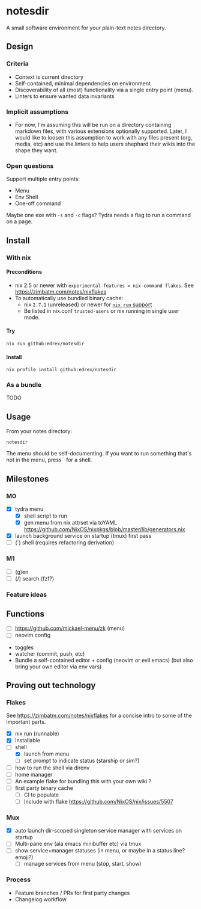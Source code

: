 # notesdir

A small software environment for your plain-text notes directory.

## Design

### Criteria

- Context is current directory
- Self-contained, minimal dependencies on environment
- Discoverability of all (most) functionality via a single entry point (menu).
- Linters to ensure wanted data invariants

### Implicit assumptions

- For now, I'm assuming this will be run on a directory containing markdown files, with various extensions optionally supported. Later, I would like to loosen this assumption to work with any files present (org, media, etc) and use the linters to help users shephard their wikis into the shape they want.

### Open questions

Support multiple entry points:

 - Menu
 - Env Shell
 - One-off command

Maybe one exe with `-s` and `-c` flags? Tydra needs a flag to run a command on a page.

## Install
### With nix
#### Preconditions

- nix 2.5 or newer with `experimental-features = nix-command flakes`. See https://zimbatm.com/notes/nixflakes
- To automatically use bundled binary cache:
  - nix `2.7.1` (unreleased) or newer for [`nix run` support](https://github.com/NixOS/nix/issues/6170)
  - Be listed in nix.conf `trusted-users` or nix running in single user mode.

#### Try

`nix run github:edrex/notesdir`

#### Install

`nix profile install github:edrex/notesdir`

### As a bundle

TODO

## Usage

From your notes directory:

```
notesdir
```

The menu should be self-documenting. If you want to run something that's not in the menu, press \` for a shell.


## Milestones

### M0

- [x] tydra menu
   - [x] shell script to run
   - [x] gen menu from nix attrset via toYAML https://github.com/NixOS/nixpkgs/blob/master/lib/generators.nix
- [x] launch background service on startup (tmux) first pass
- [ ] (\`) shell (requires refactoring derivation)

### M1

- [ ] (g)en
- [ ] (/) search (fzf?) 

### Feature ideas

## Functions

- [ ] https://github.com/mickael-menu/zk (menu)
- [ ] neovim config
- toggles
- watcher (commit, push, etc)
- Bundle a self-contained editor + config (neovim or evil emacs) (but also bring your own editor via env vars)

## Proving out technology

### Flakes

See https://zimbatm.com/notes/nixflakes for a concise intro to some of the important parts.

- [x] nix run (runnable)
- [x] installable
- [ ] shell
  - [x] launch from menu
  - [ ] set prompt to indicate status (starship or sim?)
- [ ] how to run the shell via direnv
- [ ] home manager
- [ ] An example flake for bundling this with your own wiki ?
- [ ] first party binary cache
  - [ ] CI to populate
  - [ ] Include with flake https://github.com/NixOS/nix/issues/5507

### Mux

- [x] auto launch dir-scoped singleton service manager with services on startup
- [ ] Multi-pane env (ala emacs minibuffer etc) via tmux
- [ ] show service+manager statuses (in menu, or maybe in a status line? emoji?)
  - [ ] manage services from menu (stop, start, show)

### Process

- Feature branches / PRs for first party changes
- Changelog workflow